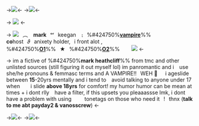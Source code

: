 ->![](https://i.postimg.cc/Lsc13NYL/Untitled1923-20240127084225.png)<-
->![](https://i.postimg.cc/KjF3dj5Y/Untitled1928-20240127084330.png)<-

-> ![](https://files.catbox.moe/3kehx3.gif) <-

 -> ![](https://i.postimg.cc/kg3HtNvM/Untitled2006-20240204132829.png)⠀︵ ⠀**mark**⠀ᵒʳ⠀keegan ⠀⨟⠀%#424750%[**vampire**](https://www.pinterest.com/pin/84231455522261941/)%%
**co**host⠀𝜗⠀anixety holder,⠀i front alot ,
 %#424750%[**O1**](https://pk.fulmine.xyz/m/wvnlk)%%⠀★⠀%#424750%[**O2**](https://rentry.co/weepinglovers)%%⠀⠀⠀![](https://media.discordapp.net/attachments/903364339464044575/1100874305656594522/B8D0EDAC-1CF3-4204-A528-F0302B18F289.png) <-

-> im a fictive of %#424750%**mark heathcliff**%% from tmc
and other unlisted sources (still figuring 
it out myself lol) im panromantic and i⠀
use she/he pronouns & femmasc terms 
and A VAMPIRE!!⠀WEH :vampire:⠀⠀i ageslide⠀
between **15**-20yrs mentally and i tend to⠀
avoid talking to anyone under 17 when ⠀⠀
i slide **above 18yrs** for comfort! my humor
humor can be mean at times + i dont rlly⠀
have a filter, if this upsets you pleaaassse
lmk, i dont have a problem with using⠀⠀⠀
tonetags on those who need it⠀!⠀thnx
(**talk to me abt payday2 & vanosscrew**) <-

->![](https://i.postimg.cc/SsczTCC5/Untitled1928-20240127084332.png)<-
->![](https://i.postimg.cc/jjwffG5R/Untitled1923-20240127084222.png)<-
